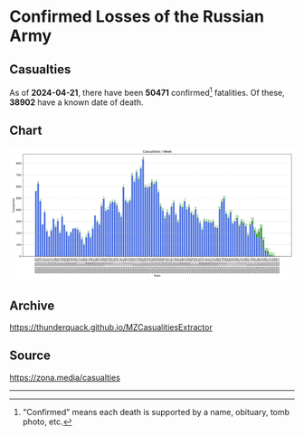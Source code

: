 
# Confirmed Losses of the Russian Army

## Casualties

As of **2024-04-21**, there have been **50471** confirmed[^1] fatalities.
Of these, **38902** have a known date of death.

## Chart

![7-Day Intervals Bar Chart](./docs/7days.svg)

## Archive

https://thunderquack.github.io/MZCasualitiesExtractor

## Source

https://zona.media/casualties

---

[^1]: "Confirmed" means each death is supported by a name, obituary, tomb photo, etc.
